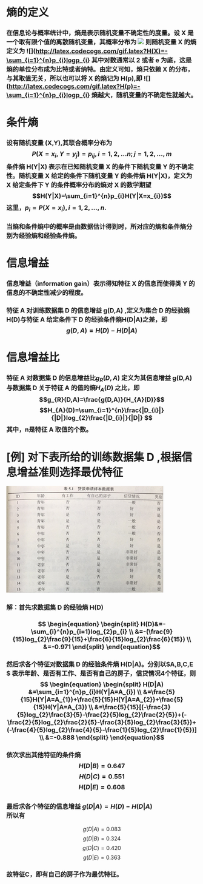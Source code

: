 
# 熵的定义
### 在信息论与概率统计中，熵是表示随机变量不确定性的度量。设 X 是一个取有限个值的离散随机变量，其概率分布为 ![](http://latex.codecogs.com/gif.latex?P(X=x_{i})=p_{i},i=1,2,...,n) 则随机变量 X 的熵定义为  ![](http://latex.codecogs.com/gif.latex?H(X)=-\sum_{i=1}^{n}p_{i}logp_{i} 其中对数通常以 2 或者 e 为底，这是熵的单位分布成为比特或者纳特。由定义可知，熵只依赖 X 的分布，与其取值无关，所以也可以将 X 的熵记为 H(p),即  ![](http://latex.codecogs.com/gif.latex?H(p)=-\sum_{i=1}^{n}p_{i}logp_{i} 熵越大，随机变量的不确定性就越大。

# 条件熵
### 设有随机变量 (X,Y),其联合概率分布为$$P(X=x_{i},Y=y_{j})=p_{ij},i=1,2,...n;j=1,2,...,m$$ 条件熵 H(Y|X) 表示在已知随机变量 X 的条件下随机变量 Y 的不确定性。随机变量 X 给定的条件下随机变量 Y 的条件熵 H(Y|X)，定义为 X 给定条件下 Y 的条件概率分布的熵对 X 的数学期望 $$H(Y|X)=\sum_{i=1}^{n}p_{i}H(Y|X=x_{i})$$ 这里，$p_{i}=P(X=x_{i}),i=1,2,...,n.$
### 当熵和条件熵中的概率是由数据估计得到时，所对应的熵和条件熵分别为经验熵和经验条件熵。
# 信息增益
### 信息增益（information gain）表示得知特征 X 的信息而使得类 Y 的信息的不确定性减少的程度。
### 特征 A 对训练数据集 D 的信息增益 g(D,A) ,定义为集合 D 的经验熵 H(D)与特征 A 给定条件下 D 的经验条件熵H(D|A)之差，即$$g(D,A)=H(D)-H(D|A)$$
# 信息增益比
### 特征 A 对数据集 D 的信息增益比$g_{R}(D,A)$ 定义为其信息增益 g(D,A) 与数据集 D 关于特征 A 的值的熵$H_{A}(D)$ 之比，即$$g_{R}(D,A)=\frac{g(D,A)}{H_{A}(D)}$$  $$H_{A}(D)=\sum_{i=1}^{n}\frac{|D_{i}|}{|D|}log_{2}\frac{|D_{i}|}{|D|} $$  其中，n是特征 A 取值的个数。 

# [例] 对下表所给的训练数据集 D ,根据信息增益准则选择最优特征
![table](../resource/table.png)

### 解：首先求数据集 D 的经验熵 H(D)
### $$ \begin{equation} \begin{split}  H(D)&=-\sum_{i}^{n}p_{i=1}log_{2}p_{i} \\ &=-(\frac{9}{15}log_{2}\frac{9}{15}+\frac{6}{15}log_{2}\frac{6}{15}) \\ &=-0.971 \end{split} \end{equation}$$
### 然后求各个特征对数据集 D 的经验条件熵 H(D|A)。分别以$A,B,C,E $ 表示年龄、是否有工作、是否有自己的房子，信贷情况4个特征，则 $$ \begin{equation} \begin{split}  H(D|A) &=\sum_{i=1}^{n}p_{i}H(Y|A=A_{i}) \\ &=\frac{5}{15}H(Y|A=A_{1})+\frac{5}{15}H(Y|A=A_{2})+\frac{5}{15}H(Y|A=A_{3}) \\ &=\frac{5}{15}[(-\frac{3}{5}log_{2}\frac{3}{5}-\frac{2}{5}log_{2}\frac{2}{5})+(-\frac{2}{5}log_{2}\frac{2}{5}-\frac{3}{5}log_{2}\frac{3}{5})+(-\frac{4}{5}log_{2}\frac{4}{5}-\frac{1}{5}log_{2}\frac{1}{5})] \\ &=-0.888 \end{split} \end{equation}$$ 

### 依次求出其他特征的条件熵 $$H(D|B)=0.647 $$ $$H(D|C)=0.551 $$ $$H(D|E)=0.608 $$ <br>最后求各个特征的信息增益 $g(D|A)=H(D)-H(D|A)$ <br>所以有  
$$ g(D|A)=0.083 $$ $$g(D|B)=0.324 $$ $$g(D|C)=0.420 $$ $$g(D|E)=0.363 $$ 
### 故特征C，即有自己的房子作为最优特征。
